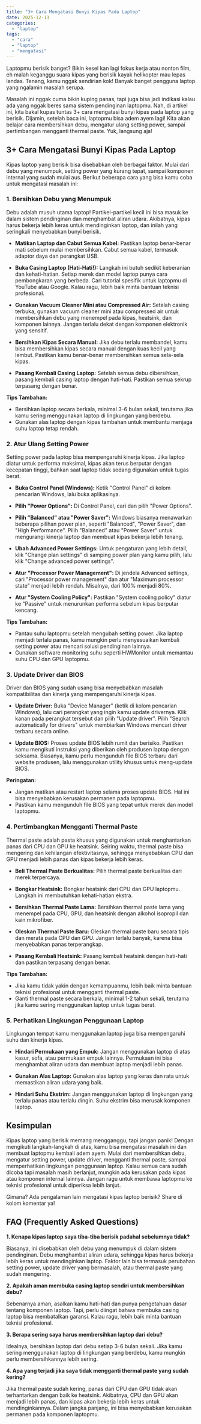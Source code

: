 ```yaml
---
title: "3+ Cara Mengatasi Bunyi Kipas Pada Laptop"
date: 2025-12-13
categories: 
  - "laptop"
tags: 
  - "cara"
  - "laptop"
  - "mengatasi"
---
```


Laptopmu berisik banget? Bikin kesel kan lagi fokus kerja atau nonton film, eh malah keganggu suara kipas yang berisik kayak helikopter mau lepas landas. Tenang, kamu nggak sendirian kok! Banyak banget pengguna laptop yang ngalamin masalah serupa.

Masalah ini nggak cuma bikin kuping panas, tapi juga bisa jadi indikasi kalau ada yang nggak beres sama sistem pendinginan laptopmu. Nah, di artikel ini, kita bakal kupas tuntas 3+ cara mengatasi bunyi kipas pada laptop yang berisik. Dijamin, setelah baca ini, laptopmu bisa adem ayem lagi! Kita akan belajar cara membersihkan debu, mengatur ulang setting power, sampai pertimbangan mengganti thermal paste. Yuk, langsung aja!

## 3+ Cara Mengatasi Bunyi Kipas Pada Laptop

Kipas laptop yang berisik bisa disebabkan oleh berbagai faktor. Mulai dari debu yang menumpuk, setting power yang kurang tepat, sampai komponen internal yang sudah mulai aus. Berikut beberapa cara yang bisa kamu coba untuk mengatasi masalah ini:

### 1\. Bersihkan Debu yang Menumpuk

Debu adalah musuh utama laptop! Partikel-partikel kecil ini bisa masuk ke dalam sistem pendinginan dan menghambat aliran udara. Akibatnya, kipas harus bekerja lebih keras untuk mendinginkan laptop, dan inilah yang seringkali menyebabkan bunyi berisik.

- **Matikan Laptop dan Cabut Semua Kabel:** Pastikan laptop benar-benar mati sebelum mulai membersihkan. Cabut semua kabel, termasuk adaptor daya dan perangkat USB.
    
- **Buka Casing Laptop (Hati-Hati!):** Langkah ini butuh sedikit keberanian dan kehati-hatian. Setiap merek dan model laptop punya cara pembongkaran yang berbeda. Cari tutorial spesifik untuk laptopmu di YouTube atau Google. Kalau ragu, lebih baik minta bantuan teknisi profesional.
    
- **Gunakan Vacuum Cleaner Mini atau Compressed Air:** Setelah casing terbuka, gunakan vacuum cleaner mini atau compressed air untuk membersihkan debu yang menempel pada kipas, heatsink, dan komponen lainnya. Jangan terlalu dekat dengan komponen elektronik yang sensitif.
    
- **Bersihkan Kipas Secara Manual:** Jika debu terlalu membandel, kamu bisa membersihkan kipas secara manual dengan kuas kecil yang lembut. Pastikan kamu benar-benar membersihkan semua sela-sela kipas.
    
- **Pasang Kembali Casing Laptop:** Setelah semua debu dibersihkan, pasang kembali casing laptop dengan hati-hati. Pastikan semua sekrup terpasang dengan benar.
    

**Tips Tambahan:**

- Bersihkan laptop secara berkala, minimal 3-6 bulan sekali, terutama jika kamu sering menggunakan laptop di lingkungan yang berdebu.
- Gunakan alas laptop dengan kipas tambahan untuk membantu menjaga suhu laptop tetap rendah.

### 2\. Atur Ulang Setting Power

Setting power pada laptop bisa mempengaruhi kinerja kipas. Jika laptop diatur untuk performa maksimal, kipas akan terus berputar dengan kecepatan tinggi, bahkan saat laptop tidak sedang digunakan untuk tugas berat.

- **Buka Control Panel (Windows):** Ketik "Control Panel" di kolom pencarian Windows, lalu buka aplikasinya.
    
- **Pilih "Power Options":** Di Control Panel, cari dan pilih "Power Options".
    
- **Pilih "Balanced" atau "Power Saver":** Windows biasanya menawarkan beberapa pilihan power plan, seperti "Balanced", "Power Saver", dan "High Performance". Pilih "Balanced" atau "Power Saver" untuk mengurangi kinerja laptop dan membuat kipas bekerja lebih tenang.
    
- **Ubah Advanced Power Settings:** Untuk pengaturan yang lebih detail, klik "Change plan settings" di samping power plan yang kamu pilih, lalu klik "Change advanced power settings".
    
- **Atur "Processor Power Management":** Di jendela Advanced settings, cari "Processor power management" dan atur "Maximum processor state" menjadi lebih rendah. Misalnya, dari 100% menjadi 80%.
    
- **Atur "System Cooling Policy":** Pastikan "System cooling policy" diatur ke "Passive" untuk menurunkan performa sebelum kipas berputar kencang.
    

**Tips Tambahan:**

- Pantau suhu laptopmu setelah mengubah setting power. Jika laptop menjadi terlalu panas, kamu mungkin perlu menyesuaikan kembali setting power atau mencari solusi pendinginan lainnya.
- Gunakan software monitoring suhu seperti HWMonitor untuk memantau suhu CPU dan GPU laptopmu.

### 3\. Update Driver dan BIOS

Driver dan BIOS yang sudah usang bisa menyebabkan masalah kompatibilitas dan kinerja yang mempengaruhi kinerja kipas.

- **Update Driver:** Buka "Device Manager" (ketik di kolom pencarian Windows), lalu cari perangkat yang ingin kamu update drivernya. Klik kanan pada perangkat tersebut dan pilih "Update driver". Pilih "Search automatically for drivers" untuk membiarkan Windows mencari driver terbaru secara online.
    
- **Update BIOS:** Proses update BIOS lebih rumit dan berisiko. Pastikan kamu mengikuti instruksi yang diberikan oleh produsen laptop dengan seksama. Biasanya, kamu perlu mengunduh file BIOS terbaru dari website produsen, lalu menggunakan utility khusus untuk meng-update BIOS.
    

**Peringatan:**

- Jangan matikan atau restart laptop selama proses update BIOS. Hal ini bisa menyebabkan kerusakan permanen pada laptopmu.
- Pastikan kamu mengunduh file BIOS yang tepat untuk merek dan model laptopmu.

### 4\. Pertimbangkan Mengganti Thermal Paste

Thermal paste adalah pasta khusus yang digunakan untuk menghantarkan panas dari CPU dan GPU ke heatsink. Seiring waktu, thermal paste bisa mengering dan kehilangan efektivitasnya, sehingga menyebabkan CPU dan GPU menjadi lebih panas dan kipas bekerja lebih keras.

- **Beli Thermal Paste Berkualitas:** Pilih thermal paste berkualitas dari merek terpercaya.
    
- **Bongkar Heatsink:** Bongkar heatsink dari CPU dan GPU laptopmu. Langkah ini membutuhkan kehati-hatian ekstra.
    
- **Bersihkan Thermal Paste Lama:** Bersihkan thermal paste lama yang menempel pada CPU, GPU, dan heatsink dengan alkohol isopropil dan kain mikrofiber.
    
- **Oleskan Thermal Paste Baru:** Oleskan thermal paste baru secara tipis dan merata pada CPU dan GPU. Jangan terlalu banyak, karena bisa menyebabkan panas terperangkap.
    
- **Pasang Kembali Heatsink:** Pasang kembali heatsink dengan hati-hati dan pastikan terpasang dengan benar.
    

**Tips Tambahan:**

- Jika kamu tidak yakin dengan kemampuanmu, lebih baik minta bantuan teknisi profesional untuk mengganti thermal paste.
- Ganti thermal paste secara berkala, minimal 1-2 tahun sekali, terutama jika kamu sering menggunakan laptop untuk tugas berat.

### 5\. Perhatikan Lingkungan Penggunaan Laptop

Lingkungan tempat kamu menggunakan laptop juga bisa mempengaruhi suhu dan kinerja kipas.

- **Hindari Permukaan yang Empuk:** Jangan menggunakan laptop di atas kasur, sofa, atau permukaan empuk lainnya. Permukaan ini bisa menghambat aliran udara dan membuat laptop menjadi lebih panas.
    
- **Gunakan Alas Laptop:** Gunakan alas laptop yang keras dan rata untuk memastikan aliran udara yang baik.
    
- **Hindari Suhu Ekstrim:** Jangan menggunakan laptop di lingkungan yang terlalu panas atau terlalu dingin. Suhu ekstrim bisa merusak komponen laptop.
    

## Kesimpulan

Kipas laptop yang berisik memang mengganggu, tapi jangan panik! Dengan mengikuti langkah-langkah di atas, kamu bisa mengatasi masalah ini dan membuat laptopmu kembali adem ayem. Mulai dari membersihkan debu, mengatur setting power, update driver, mengganti thermal paste, sampai memperhatikan lingkungan penggunaan laptop. Kalau semua cara sudah dicoba tapi masalah masih berlanjut, mungkin ada kerusakan pada kipas atau komponen internal lainnya. Jangan ragu untuk membawa laptopmu ke teknisi profesional untuk diperiksa lebih lanjut.

Gimana? Ada pengalaman lain mengatasi kipas laptop berisik? Share di kolom komentar ya!

## FAQ (Frequently Asked Questions)

**1\. Kenapa kipas laptop saya tiba-tiba berisik padahal sebelumnya tidak?**

Biasanya, ini disebabkan oleh debu yang menumpuk di dalam sistem pendinginan. Debu menghambat aliran udara, sehingga kipas harus bekerja lebih keras untuk mendinginkan laptop. Faktor lain bisa termasuk perubahan setting power, update driver yang bermasalah, atau thermal paste yang sudah mengering.

**2\. Apakah aman membuka casing laptop sendiri untuk membersihkan debu?**

Sebenarnya aman, asalkan kamu hati-hati dan punya pengetahuan dasar tentang komponen laptop. Tapi, perlu diingat bahwa membuka casing laptop bisa membatalkan garansi. Kalau ragu, lebih baik minta bantuan teknisi profesional.

**3\. Berapa sering saya harus membersihkan laptop dari debu?**

Idealnya, bersihkan laptop dari debu setiap 3-6 bulan sekali. Jika kamu sering menggunakan laptop di lingkungan yang berdebu, kamu mungkin perlu membersihkannya lebih sering.

**4\. Apa yang terjadi jika saya tidak mengganti thermal paste yang sudah kering?**

Jika thermal paste sudah kering, panas dari CPU dan GPU tidak akan terhantarkan dengan baik ke heatsink. Akibatnya, CPU dan GPU akan menjadi lebih panas, dan kipas akan bekerja lebih keras untuk mendinginkannya. Dalam jangka panjang, ini bisa menyebabkan kerusakan permanen pada komponen laptopmu.
